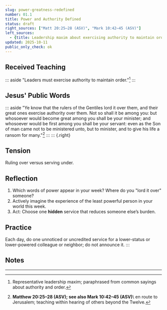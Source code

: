 ```yaml
---
slug: power-greatness-redefined
number: 01.1
title: Power and Authority Defined
status: draft
right_sources: ["Matt 20:25–28 (ASV)", "Mark 10:42–45 (ASV)"]
left_sources:
  - {title: Leadership maxim about exercising authority to maintain order, type: paraphrase, permission: none}
updated: 2025-10-11
public_only_check: ok
---
```


## Received Teaching

::: aside
"Leaders must exercise authority to maintain order."[^0]
:::

## Jesus' Public Words

::: aside
"Ye know that the rulers of the Gentiles lord it over them, and their great ones exercise authority over them. Not so shall it be among you: but whosoever would become great among you shall be your minister; and whosoever would be first among you shall be your servant: even as the Son of man came not to be ministered unto, but to minister, and to give his life a ransom for many."[^1]
:::
::: {.right}

## Tension

Ruling over versus serving under.

## Reflection

1. Which words of power appear in your week? Where do you "lord it over" someone?
2. Actively imagine the experience of the least powerful person in your world this week.
3. Act: Choose one **hidden** service that reduces someone else’s burden.

## Practice

Each day, do one unnoticed or uncredited service for a lower-status or lower-powered colleague or neighbor; do not announce it.
:::

## Notes

---

[^0]:Representative leadership maxim; paraphrased from common sayings about authority and order.
[^1]:**Matthew 20:25–28 (ASV); see also Mark 10:42–45 (ASV)**\ en route to Jerusalem; teaching within hearing of others beyond the Twelve.
